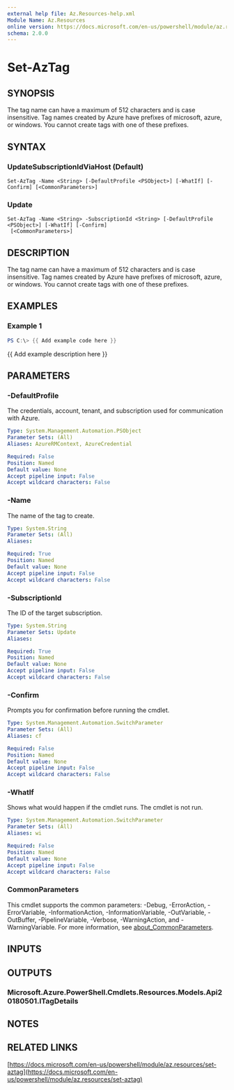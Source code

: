 ```yaml
---
external help file: Az.Resources-help.xml
Module Name: Az.Resources
online version: https://docs.microsoft.com/en-us/powershell/module/az.resources/set-aztag
schema: 2.0.0
---
```


# Set-AzTag

## SYNOPSIS
The tag name can have a maximum of 512 characters and is case insensitive.
Tag names created by Azure have prefixes of microsoft, azure, or windows.
You cannot create tags with one of these prefixes.

## SYNTAX

### UpdateSubscriptionIdViaHost (Default)
```
Set-AzTag -Name <String> [-DefaultProfile <PSObject>] [-WhatIf] [-Confirm] [<CommonParameters>]
```

### Update
```
Set-AzTag -Name <String> -SubscriptionId <String> [-DefaultProfile <PSObject>] [-WhatIf] [-Confirm]
 [<CommonParameters>]
```

## DESCRIPTION
The tag name can have a maximum of 512 characters and is case insensitive.
Tag names created by Azure have prefixes of microsoft, azure, or windows.
You cannot create tags with one of these prefixes.

## EXAMPLES

### Example 1
```powershell
PS C:\> {{ Add example code here }}
```

{{ Add example description here }}

## PARAMETERS

### -DefaultProfile
The credentials, account, tenant, and subscription used for communication with Azure.

```yaml
Type: System.Management.Automation.PSObject
Parameter Sets: (All)
Aliases: AzureRMContext, AzureCredential

Required: False
Position: Named
Default value: None
Accept pipeline input: False
Accept wildcard characters: False
```

### -Name
The name of the tag to create.

```yaml
Type: System.String
Parameter Sets: (All)
Aliases:

Required: True
Position: Named
Default value: None
Accept pipeline input: False
Accept wildcard characters: False
```

### -SubscriptionId
The ID of the target subscription.

```yaml
Type: System.String
Parameter Sets: Update
Aliases:

Required: True
Position: Named
Default value: None
Accept pipeline input: False
Accept wildcard characters: False
```

### -Confirm
Prompts you for confirmation before running the cmdlet.

```yaml
Type: System.Management.Automation.SwitchParameter
Parameter Sets: (All)
Aliases: cf

Required: False
Position: Named
Default value: None
Accept pipeline input: False
Accept wildcard characters: False
```

### -WhatIf
Shows what would happen if the cmdlet runs.
The cmdlet is not run.

```yaml
Type: System.Management.Automation.SwitchParameter
Parameter Sets: (All)
Aliases: wi

Required: False
Position: Named
Default value: None
Accept pipeline input: False
Accept wildcard characters: False
```

### CommonParameters
This cmdlet supports the common parameters: -Debug, -ErrorAction, -ErrorVariable, -InformationAction, -InformationVariable, -OutVariable, -OutBuffer, -PipelineVariable, -Verbose, -WarningAction, and -WarningVariable. For more information, see [about_CommonParameters](http://go.microsoft.com/fwlink/?LinkID=113216).

## INPUTS

## OUTPUTS

### Microsoft.Azure.PowerShell.Cmdlets.Resources.Models.Api20180501.ITagDetails
## NOTES

## RELATED LINKS

[https://docs.microsoft.com/en-us/powershell/module/az.resources/set-aztag](https://docs.microsoft.com/en-us/powershell/module/az.resources/set-aztag)

